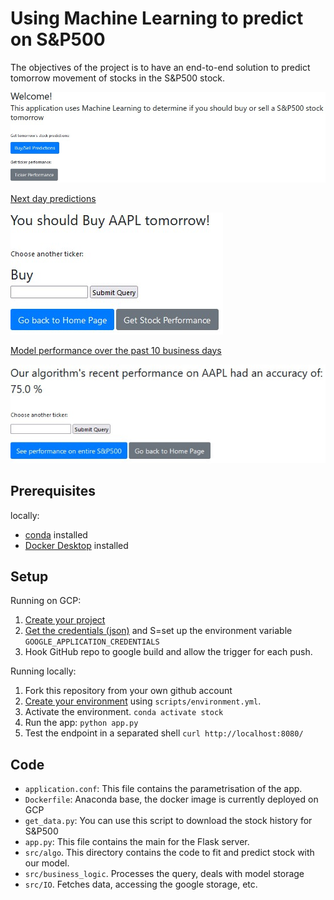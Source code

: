 # Using Machine Learning to predict on S&P500
The objectives of the project is to have an end-to-end solution to predict tomorrow movement of stocks in the S&P500 stock. 

![Alt text](./static/img/Website.jpg?raw=true "Title")

<u> Next day predictions </u>

![Alt text](./static/img/Stock_Prediction.jpg?raw=true "Title")

<u> Model performance over the past 10 business days </u>

![Alt text](./static/img/Stock_Performance.jpg?raw=true "Title")

## Prerequisites
locally:
- [conda](https://docs.conda.io/projects/conda/en/latest/user-guide/install/) installed
- [Docker Desktop](https://docs.docker.com/get-docker/) installed


## Setup
Running on GCP:
1. [Create your project](https://cloud.google.com/resource-manager/docs/creating-managing-projects)
2. [Get the credentials (json)](https://cloud.google.com/docs/authentication/getting-started) and S=set up the environment variable `GOOGLE_APPLICATION_CREDENTIALS`
3. Hook GitHub repo to google build and allow the trigger for each push.


Running locally:
1. Fork this repository from your own github account
2. [Create your environment](https://docs.conda.io/projects/conda/en/latest/user-guide/tasks/manage-environments.html#creating-an-environment-from-an-environment-yml-file) using `scripts/environment.yml`.  
3. Activate the environment. `conda activate stock`
4. Run the app: `python app.py` 
5. Test the endpoint in a separated shell `curl http://localhost:8080/`


## Code
- `application.conf`: This file contains the parametrisation of the app. 
- `Dockerfile`: Anaconda base, the docker image is currently deployed on GCP
- `get_data.py`: You can use this script to download the stock history for S&P500
- `app.py`: This file contains the main for the Flask server.
- `src/algo`. This directory contains the code to fit and predict stock with our model.
- `src/business_logic`. Processes the query, deals with model storage
- `src/IO`. Fetches data, accessing the google storage, etc.






 
